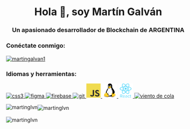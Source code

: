 <h1 align="center">Hola 👋, soy Martín Galván</h1>
<h3 align="center">Un apasionado desarrollador de Blockchain de ARGENTINA</h3>

<h3 align="left">Conéctate conmigo: </h3>
<p align="left">
<a href="https://linkedin.com/in/martingalvan1" target="blank"><img align="center" src="https://raw .githubusercontent.com/rahuldkjain/github-profile-readme-generator/master/src/images/icons/Social/linked-in-alt.svg" alt="martingalvan1" height="30" width="40" /> </a>
</p>

<h3 align="left">Idiomas y herramientas:</h3>
<p align="left"> <a href="https://www.w3schools.com/css/" target="_blank" rel="noreferrer"> <img src="https://raw.githubusercontent. com/devicons/devicon/master/icons/css3/css3-original-wordmark.svg" alt="css3" width="40" height="40"/> </a> <a href="https:// www.figma.com/" target="_blank" rel="noreferrer"> <img src="https://www.vectorlogo.zone/logos/figma/figma-icon.svg" alt="figma" width= "40" height="40"/> </a> <a href="https://firebase.google.com/" target="_blank" rel="noreferrer"> <img src="https:// www.vectorlogo.zone/logos/firebase/firebase-icon.svg" alt="firebase" width="40" height="40"/> </a> <a href="https://git-scm.com/" destino ="_blank" rel="noreferrer"> <img src="https://www.vectorlogo.zone/logos/git-scm/git-scm-icon.svg" alt="git" width="40" height ="40"/> </a> <a href="https://developer.mozilla.org/en-US/docs/Web/JavaScript" target="_blank" rel="noreferrer"> <img src= "https://raw.githubusercontent.com/devicons/devicon/master/icons/javascript/javascript-original.svg" alt="javascript" width="40" height="40"/> </a> <a href="https://www.linux.org/" target="_blank" rel="noreferrer"> <img src="https://raw.githubusercontent.com/devicons/devicon/master/icons/linux/linux-original.svg " alt="linux" width="40" height="40"/> </a> <a href="https://reactjs.org/" target="_blank" rel="noreferrer"> <img src ="https://raw.githubusercontent.com/devicons/devicon/master/icons/react/react-original-wordmark.svg" alt="react" width="40" height="40"/> </a > <a href="https://tailwindcss.com/" target="_blank" rel="noreferrer"> <img src="https://www.vectorlogo.zone/logos/tailwindcss/tailwindcss-icon.svg "alt="viento de cola" ancho="40" altura="40"/> </a> </p>

<p><img align="left" src="https://github-readme-stats.vercel.app/api/top-langs?username=martinglvn&show_icons=true&locale=en&layout=compact" alt="martinglvn" /> </p>

<p> <img align="center" src="https://github-readme-stats.vercel.app/api?username=martinglvn&show_icons=true&locale=en" alt="martinglvn" /> </p>

<p><img align="center" src="https://github-readme-streak-stats.herokuapp.com/?user=martinglvn&" alt="martinglvn" /></p>
